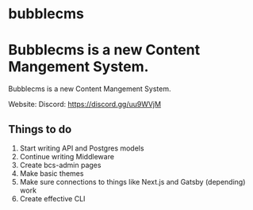 # bubblecms
Bubblecms is a new Content Mangement System.
=======
Bubblecms is a new Content Mangement System. 

Website:
Discord: https://discord.gg/uu9WVjM

## Things to do

1. Start writing API and Postgres models
2. Continue writing Middleware 
3. Create bcs-admin pages
4. Make basic themes 
5. Make sure connections to things like Next.js and Gatsby (depending) work 
6. Create effective CLI 
